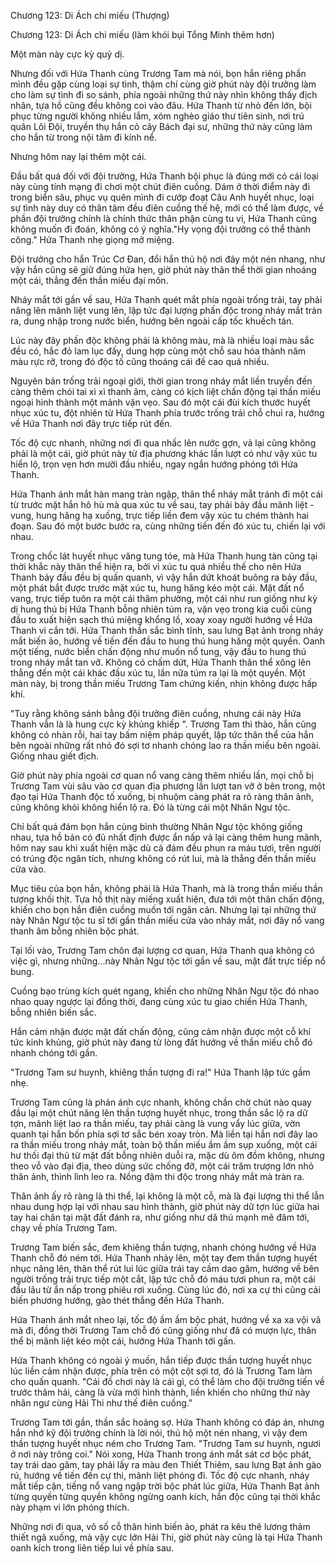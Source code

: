 




Chương 123: Di Ách chi miếu (Thượng)


Chương 123: Di Ách chi miếu (làm khói bụi Tổng Minh thêm hơn)

Một màn này cực kỳ quỷ dị.

Nhưng đối với Hứa Thanh cùng Trương Tam mà nói, bọn hắn riêng phần mình đều gặp cùng loại sự tình, thậm chí cùng giờ phút này đội trưởng làm cho làm sự tình đi so sánh, phía ngoài những thứ này nhìn không thấy địch nhân, tựa hồ cũng đều không coi vào đâu. Hứa Thanh từ nhỏ đến lớn, bội phục từng người không nhiều lắm, xóm nghèo giáo thư tiên sinh, nơi trú quân Lôi Đội, truyền thụ hắn cỏ cây Bách đại sư, những thứ này cũng làm cho hắn từ trong nội tâm đi kính nể.

Nhưng hôm nay lại thêm một cái.

Đầu bất quá đối với đội trưởng, Hứa Thanh bội phục là đúng mới có cái loại này cùng tính mạng đi chơi một chút điên cuồng. Dám ở thời điểm này đi trong biển sâu, phục vụ quên mình đi cướp đoạt Câu Anh huyết nhục, loại sự tình này duy có thân tâm đều điên cuồng thế hệ, mới có thể làm được, về phần đội trưởng chính là chính thức thân phận cùng tu vi, Hứa Thanh cũng không muốn đi đoán, không có ý nghĩa."Hy vọng đội trưởng có thể thành công." Hứa Thanh nhẹ giọng mở miệng.

Đội trưởng cho hắn Trúc Cơ Đan, đổi hắn thủ hộ nơi đây một nén nhang, như vậy hắn cũng sẽ giữ đúng hứa hẹn, giờ phút này thân thể thời gian nhoáng một cái, thẳng đến thần miếu đại môn.

Nháy mắt tới gần về sau, Hứa Thanh quét mắt phía ngoài trống trải, tay phải nâng lên mãnh liệt vung lên, lập tức đại lượng phấn độc trong nháy mắt tràn ra, dung nhập trong nước biển, hướng bên ngoài cấp tốc khuếch tán.

Lúc này đây phấn độc không phải là không màu, mà là nhiều loại màu sắc đều có, hắc đỏ lam lục đấy, dung hợp cùng một chỗ sau hóa thành năm màu rực rỡ, trong đó độc tố cũng thoáng cái đề cao quá nhiều.

Nguyên bản trống trải ngoại giới, thời gian trong nháy mắt liền truyền đến càng thêm chói tai xì xì thanh âm, càng có kịch liệt chấn động tại thần miếu ngoại hình thành một mảnh vặn vẹo. Sau đó một cái đùi kích thước huyết nhục xúc tu, đột nhiên từ Hứa Thanh phía trước trống trải chỗ chui ra, hướng về Hứa Thanh nơi đây trực tiếp rút đến.

Tốc độ cực nhanh, những nơi đi qua nhấc lên nước gợn, vả lại cũng không phải là một cái, giờ phút này từ địa phương khác lần lượt có như vậy xúc tu hiển lộ, trọn vẹn hơn mười đầu nhiều, ngay ngắn hướng phóng tới Hứa Thanh.

Hứa Thanh ánh mắt hàn mang tràn ngập, thân thể nháy mắt tránh đi một cái từ trước mặt hắn hô hù mà qua xúc tu về sau, tay phải bảy đầu mãnh liệt - vung, hung hăng hạ xuống, trực tiếp liền đem vậy xúc tu chém thành hai đoạn. Sau đó một bước bước ra, cùng những tiến đến đó xúc tu, chiến lại với nhau.

Trong chốc lát huyết nhục văng tung tóe, mà Hứa Thanh hung tàn cũng tại thời khắc này thân thể hiện ra, bởi vì xúc tu quá nhiều thế cho nên Hứa Thanh bảy đầu đều bị quấn quanh, vì vậy hắn dứt khoát buông ra bảy đầu, một phát bắt được trước mặt xúc tu, hung hăng kéo một cái. Mặt đất nổ vang, trực tiếp tuôn ra một cái thâm phường, một cái như run giống như kỳ dị hung thú bị Hứa Thanh bỗng nhiên túm ra, vặn vẹo trong kia cuối cùng đầu to xuất hiện sạch thú miệng khổng lồ, xoay xoay người hướng về Hứa Thanh vi cắn tới. Hứa Thanh thần sắc bình tĩnh, sau lưng Bạt ảnh trong nháy mắt biến ảo, hướng về tiến đến đầu to hung thú hung hăng một quyền. Oanh một tiếng, nước biển chấn động như muốn nổ tung, vậy đầu to hung thú trong nháy mắt tan vỡ. Không có chấm dứt, Hứa Thanh thân thể xông lên thẳng đến một cái khác đầu xúc tu, lần nữa túm ra lại là một quyền. Một màn này, bị trong thần miếu Trương Tam chứng kiến, nhịn không được hấp khí.

"Tuy rằng không sánh bằng đội trưởng điên cuồng, nhưng cái này Hứa Thanh vẫn là là hung cực kỳ khủng khiếp ". Trương Tam thì thào, hắn cũng không có nhàn rỗi, hai tay bấm niệm pháp quyết, lập tức thân thể của hắn bên ngoài những rất nhỏ đó sợi tơ nhanh chóng lao ra thần miếu bên ngoài. Giống nhau giết địch.

Giờ phút này phía ngoài cơ quan nổ vang càng thêm nhiều lần, mọi chỗ bị Trương Tam vùi sâu vào cơ quan địa phương lần lượt tan vỡ ở bên trong, một đạo tại Hứa Thanh độc tố xuống, bị nhuộm càng phát ra rõ ràng thân ảnh, cũng không khỏi không hiển lộ ra. Đó là từng cái một Nhân Ngư tộc.

Chỉ bất quá đám bọn hắn cùng bình thường Nhân Ngư tộc không giống nhau, tựa hồ bản có đủ nhất định được ẩn nấp vả lại càng thêm hung mãnh, hôm nay sau khi xuất hiện mặc dù cả đám đều phun ra máu tươi, trên người có trúng độc ngân tích, nhưng không có rút lui, mà là thẳng đến thần miếu cửa vào.

Mục tiêu của bọn hắn, không phải là Hứa Thanh, mà là trong thần miếu thần tượng khối thịt. Tựa hồ thịt này miếng xuất hiện, đưa tới một thân chấn động, khiến cho bọn hắn điên cuồng muốn tới ngăn cản. Nhưng lại tại những thứ này Nhân Ngư tộc tu sĩ tới gần thần miếu cửa vào nháy mắt, nơi đây nổ vang thanh âm bỗng nhiên bộc phát.

Tại lối vào, Trương Tam chôn đại lượng cơ quan, Hứa Thanh qua không có việc gì, nhưng những...này Nhân Ngư tộc tới gần về sau, mặt đất trực tiếp nổ bung.

Cuồng bạo trùng kích quét ngang, khiến cho những Nhân Ngư tộc đó nhao nhao quay ngược lại đồng thời, đang cùng xúc tu giao chiến Hứa Thanh, bỗng nhiên biến sắc.

Hắn cảm nhận được mặt đất chấn động, cũng cảm nhận được một cỗ khí tức kinh khủng, giờ phút này đang từ lòng đất hướng về thần miếu chỗ đó nhanh chóng tới gần.

"Trương Tam sư huynh, khiêng thần tượng đi ra!" Hứa Thanh lập tức gầm nhẹ.

Trương Tam cũng là phản ánh cực nhanh, không chần chờ chút nào quay đầu lại một chút nâng lên thần tượng huyết nhục, trong thần sắc lộ ra dữ tợn, mãnh liệt lao ra thần miếu, tay phải càng là vung vẩy lúc giữa, vờn quanh tại hắn bốn phía sợi tơ sắc bén xoay tròn. Mà liền tại hắn nơi đây lao ra thần miếu trong nháy mắt, toàn bộ thần miếu ầm ầm sụp xuống, một cái hư thối đại thủ từ mặt đất bỗng nhiên duỗi ra, mặc dù ôm đồm không, nhưng theo vỗ vào đại địa, theo dùng sức chống đỡ, một cái trăm trượng lớn nhỏ thân ảnh, thình lình leo ra. Nồng đậm thi độc trong nháy mắt mà tràn ra.

Thân ảnh ấy rõ ràng là thi thể, lại không là một cỗ, mà là đại lượng thi thể lẫn nhau dung hợp lại với nhau sau hình thành, giờ phút này dữ tợn lúc giữa hai tay hai chân tại mặt đất đánh ra, như giống như dã thú mạnh mẽ đâm tới, chạy về phía Trương Tam.

Trương Tam biến sắc, đem khiêng thần tượng, nhanh chóng hướng về Hứa Thanh chỗ đó ném tới. Hứa Thanh nhảy lên, một tay đem thần tượng huyết nhục nâng lên, thân thể rút lui lúc giữa trái tay cầm dao găm, hướng về bên người trống trải trực tiếp một cắt, lập tức chỗ đó máu tươi phun ra, một cái đầu lâu từ ẩn nấp trong phiêu rơi xuống. Cùng lúc đó, nơi xa cự thi cũng cải biến phương hướng, gào thét thẳng đến Hứa Thanh.

Hứa Thanh ánh mắt nheo lại, tốc độ ầm ầm bộc phát, hướng về xa xa vội vã mà đi, đồng thời Trương Tam chỗ đó cũng giống như đã có mượn lực, thân thể bị mãnh liệt kéo một cái, hướng Hứa Thanh tới gần.

Hứa Thanh không có ngoài ý muốn, hắn tiếp được thần tượng huyết nhục lúc liền cảm nhận được, phía trên có một cột sợi tơ, đó là Trương Tam làm cho quấn quanh. "Cái đồ chơi này là cái gì, có thể làm cho đội trưởng tiến về trước thâm hải, càng là vừa mới hình thành, liền khiến cho những thứ này nhân ngư cùng Hải Thi như thế điên cuồng."

Trương Tam tới gần, thần sắc hoảng sợ. Hứa Thanh không có đáp án, nhưng hắn nhớ kỹ đội trưởng chính là lời nói, thủ hộ một nén nhang, vì vậy đem thần tượng huyết nhục ném cho Trương Tam. "Trương Tam sư huynh, ngươi ở nơi này trông coi." Nói xong, Hứa Thanh trong ánh mắt sát cơ bộc phát, tay trái dao găm, tay phải lấy ra màu đen Thiết Thiêm, sau lưng Bạt ảnh gào rú, hướng về tiến đến cự thi, mãnh liệt phóng đi. Tốc độ cực nhanh, nháy mắt tiếp cận, tiếng nổ vang ngập trời bộc phát lúc giữa, Hứa Thanh Bạt ảnh từng quyền từng quyền không ngừng oanh kích, hắn độc cũng tại thời khắc này phạm vi lớn phóng thích.

Những nơi đi qua, vô số cỗ thân hình biến ảo, phát ra kêu thê lương thảm thiết ngã xuống, mà vậy cực lớn Hải Thi, giờ phút này cũng là tại Hứa Thanh oanh kích trong liên tiếp lui về phía sau.




